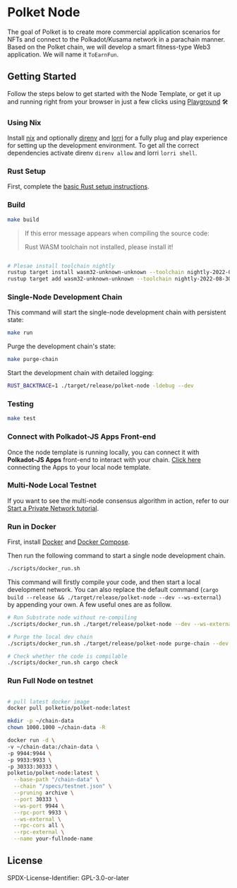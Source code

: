 # Polket Node

The goal of Polket is to create more commercial application scenarios for NFTs and connect to the Polkadot/Kusama network in a parachain manner. Based on the Polket chain, we will develop a smart fitness-type Web3 application. We will name it `ToEarnFun`.

## Getting Started

Follow the steps below to get started with the Node Template, or get it up and running right from
your browser in just a few clicks using [Playground](https://playground.substrate.dev/)
:hammer_and_wrench:

### Using Nix

Install [nix](https://nixos.org/) and optionally [direnv](https://github.com/direnv/direnv) and
[lorri](https://github.com/target/lorri) for a fully plug and play experience for setting up the
development environment. To get all the correct dependencies activate direnv `direnv allow` and
lorri `lorri shell`.

### Rust Setup

First, complete the [basic Rust setup instructions](./doc/rust-setup.md).

### Build

```sh
make build
```

> If this error message appears when compiling the source code:
>
>  Rust WASM toolchain not installed, please install it!

```sh

# Plesae install toolchain nightly
rustup target install wasm32-unknown-unknown --toolchain nightly-2022-08-30
rustup target add wasm32-unknown-unknown --toolchain nightly-2022-08-30

```

### Single-Node Development Chain

This command will start the single-node development chain with persistent state:

```sh
make run
```

Purge the development chain's state:

```bash
make purge-chain
```

Start the development chain with detailed logging:

```bash
RUST_BACKTRACE=1 ./target/release/polket-node -ldebug --dev
```

### Testing

```bash
make test
```

### Connect with Polkadot-JS Apps Front-end

Once the node template is running locally, you can connect it with **Polkadot-JS Apps** front-end
to interact with your chain. [Click
here](https://polkadot.js.org/apps/#/explorer?rpc=ws://localhost:9944) connecting the Apps to your
local node template.

### Multi-Node Local Testnet

If you want to see the multi-node consensus algorithm in action, refer to our
[Start a Private Network tutorial](https://substrate.dev/docs/en/tutorials/start-a-private-network/).

### Run in Docker

First, install [Docker](https://docs.docker.com/get-docker/) and
[Docker Compose](https://docs.docker.com/compose/install/).

Then run the following command to start a single node development chain.

```bash
./scripts/docker_run.sh
```

This command will firstly compile your code, and then start a local development network. You can
also replace the default command
(`cargo build --release && ./target/release/polket-node --dev --ws-external`)
by appending your own. A few useful ones are as follow.

```bash
# Run Substrate node without re-compiling
./scripts/docker_run.sh ./target/release/polket-node --dev --ws-external

# Purge the local dev chain
./scripts/docker_run.sh ./target/release/polket-node purge-chain --dev

# Check whether the code is compilable
./scripts/docker_run.sh cargo check
```
### Run Full Node on testnet

```bash

# pull latest docker image
docker pull polketio/polket-node:latest

mkdir -p ~/chain-data
chown 1000.1000 ~/chain-data -R

docker run -d \
-v ~/chain-data:/chain-data \
-p 9944:9944 \
-p 9933:9933 \
-p 30333:30333 \
polketio/polket-node:latest \
  --base-path "/chain-data" \
  --chain "/specs/testnet.json" \
  --pruning archive \
  --port 30333 \
  --ws-port 9944 \
  --rpc-port 9933 \
  --ws-external \
  --rpc-cors all \
  --rpc-external \
  --name your-fullnode-name

```

## License

SPDX-License-Identifier: GPL-3.0-or-later